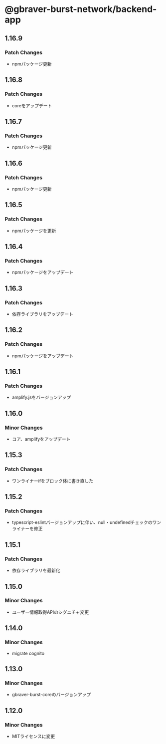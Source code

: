 # @gbraver-burst-network/backend-app

## 1.16.9

### Patch Changes

- npmパッケージ更新

## 1.16.8

### Patch Changes

- coreをアップデート

## 1.16.7

### Patch Changes

- npmパッケージ更新

## 1.16.6

### Patch Changes

- npmパッケージ更新

## 1.16.5

### Patch Changes

- npmパッケージを更新

## 1.16.4

### Patch Changes

- npmパッケージをアップデート

## 1.16.3

### Patch Changes

- 依存ライブラリをアップデート

## 1.16.2

### Patch Changes

- npmパッケージをアップデート

## 1.16.1

### Patch Changes

- amplify.jsをバージョンアップ

## 1.16.0

### Minor Changes

- コア、amplifyをアップデート

## 1.15.3

### Patch Changes

- ワンライナーifをブロック体に書き直した

## 1.15.2

### Patch Changes

- typescript-eslintバージョンアップに伴い、null・undefinedチェックのワンライナーを修正

## 1.15.1

### Patch Changes

- 依存ライブラリを最新化

## 1.15.0

### Minor Changes

- ユーザー情報取得APIのシグニチャ変更

## 1.14.0

### Minor Changes

- migrate cognito

## 1.13.0

### Minor Changes

- gbraver-burst-coreのバージョンアップ

## 1.12.0

### Minor Changes

- MITライセンスに変更
